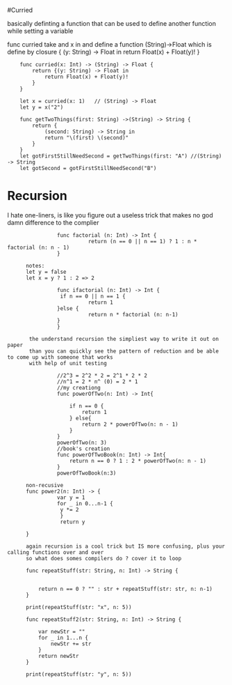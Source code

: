 
#Curried

basically definting a function that can be used to define another function while setting a variable 

func curried take and x in and define a function (String)->Float which is define by closure
          {
              (y: String) -> Float in
              return Float(x) + Float(y)!
          }

        func curried(x: Int) -> (String) -> Float {
            return {(y: String) -> Float in
                return Float(x) + Float(y)!
            }
        }

        let x = curried(x: 1)   // (String) -> Float
        let y = x("2")

        func getTwoThings(first: String) ->(String) -> String {
            return {
                (second: String) -> String in
                return "\(first) \(second)"
            }
        }
        let gotFirstStillNeedSecond = getTwoThings(first: "A") //(String) -> String
        let gotSecond = gotFirstStillNeedSecond("B")
        
        
# Recursion 

I hate one-liners, is like you figure out a useless trick that makes no god damn difference to the complier 


                    func factorial (n: Int) -> Int {
                              return (n == 0 || n == 1) ? 1 : n * factorial (n: n - 1)
                    }
                    
          notes:
          let y = false
          let x = y ? 1 : 2 => 2
          
                    func ifactorial (n: Int) -> Int {
                     if n == 0 || n == 1 {
                              return 1
                    }else {
                              return n * factorial (n: n-1)
                    }
                    }
                    
           the understand recursion the simpliest way to write it out on paper
           than you can quickly see the pattern of reduction and be able to come up with someone that works
           with help of unit testing
                    
                    //2^3 = 2^2 * 2 = 2^1 * 2 * 2
                    //n^1 = 2 * n^ (0) = 2 * 1
                    //my creationg
                    func powerOfTwo(n: Int) -> Int{

                        if n == 0 {
                            return 1
                        } else{
                            return 2 * powerOfTwo(n: n - 1)
                        }
                    }
                    powerOfTwo(n: 3)
                    //book's creation
                    func powerOfTwoBook(n: Int) -> Int{
                        return n == 0 ? 1 : 2 * powerOfTwo(n: n - 1)
                    }
                    powerOfTwoBook(n:3)

          non-recusive
          func power2(n: Int) -> {
                    var y = 1 
                    for _ in 0...n-1 {
                     y *= 2
                     }
                     return y
          
          }
          
          again recursion is a cool trick but IS more confusing, plus your calling functions over and over
          so what does somes compilers do ? cover it to loop
          
          func repeatStuff(str: String, n: Int) -> String {
    

              return n == 0 ? "" : str + repeatStuff(str: str, n: n-1)
          }

          print(repeatStuff(str: "x", n: 5))

          func repeatStuff2(str: String, n: Int) -> String {

              var newStr = ""
              for _ in 1...n {
                  newStr += str
              }
              return newStr
          }

          print(repeatStuff(str: "y", n: 5))
          
          
          
